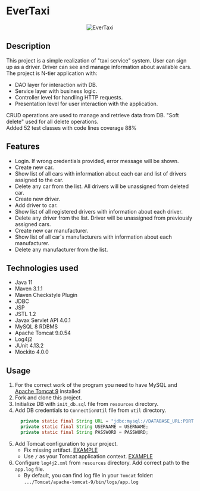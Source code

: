 # EverTaxi
<p align="center">
<img src="https://user-images.githubusercontent.com/85931447/139277578-ecc770e8-e296-4305-ba24-9cff46c4f0a0.png" alt="EverTaxi">
</p>

## Description
This project is a simple realization of "taxi service" system. User can sign up as a driver. Driver can see and manage information about available cars.<br/>
The project is N-tier application with: 
- DAO layer for interaction with DB.
- Service layer with business logic.
- Controller level for handling HTTP requests.
- Presentation level for user interaction with the application.<br/>

CRUD operations are used to manage and retrieve data from DB. "Soft delete" used for all delete operations.<br/>
Added 52 test classes with code lines coverage 88%

## Features
- Login. If wrong credentials provided, error message will be shown.
- Create new car.
- Show list of all cars with information about each car and list of drivers assigned to the car.
- Delete any car from the list. All drivers will be unassigned from deleted car.
- Create new driver.
- Add driver to car.
- Show list of all registered drivers with information about each driver. 
- Delete any driver from the list. Driver will be unassigned from previously assigned cars.
- Create new car manufacturer.
- Show list of all car's manufacturers with information about each manufacturer.
- Delete any manufacturer from the list.

## Technologies used
- Java 11
- Maven 3.1.1
- Maven Checkstyle Plugin
- JDBC
- JSP
- JSTL 1.2
- Javax Servlet API 4.0.1
- MySQL 8 RDBMS
- Apache Tomcat 9.0.54
- Log4j2
- JUnit 4.13.2
- Mockito 4.0.0

## Usage

1. For the correct work of the program you need to have MySQL and <a href="https://tomcat.apache.org/download-90.cgi">Apache Tomcat 9</a> installed
2. Fork and clone this project.
3. Initialize DB with `init_db.sql` file from `resources` directory. 
4. Add DB credentials to `ConnectionUtil` file from `util` directory.
      ```java
        private static final String URL = "jdbc:mysql://DATABASE_URL:PORT/taxi";
        private static final String USERNAME = USERNAME;
        private static final String PASSWORD = PASSWORD;
      ```
5. Add Tomcat configuration to your project.
   - Fix missing artifact. [EXAMPLE](https://cln.sh/4cj9kj)
   - Use `/` as your Tomcat application context. [EXAMPLE](https://cln.sh/d68iSq)
6. Configure `log4j2.xml` from `resources` directory. Add correct path to the `app.log` file. 
   - By default, you can find log file in your `Tomcat` folder: `.../Tomcat/apache-tomcat-9/bin/logs/app.log`
